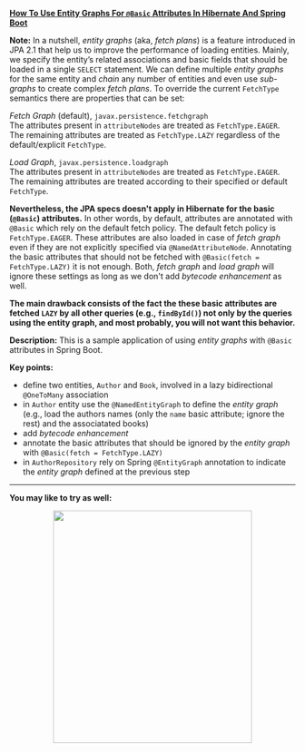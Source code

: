 
**[How To Use Entity Graphs For `@Basic` Attributes In Hibernate And Spring Boot](https://github.com/AnghelLeonard/Hibernate-SpringBoot/tree/master/HibernateSpringBootNamedEntityGraphBasicAttrs)**

**Note:** In a nutshell, *entity graphs* (aka, *fetch plans*) is a feature introduced in JPA 2.1 that help us to improve the performance of loading entities. Mainly, we specify the entity’s related associations and basic fields that should be loaded in a single `SELECT` statement. We can define multiple *entity graphs* for the same entity and *chain* any number of entities and even use *sub-graphs* to create complex *fetch plans*. To override the current `FetchType` semantics there are properties that can be set:

*Fetch Graph* (default), `javax.persistence.fetchgraph`\
The attributes present in `attributeNodes` are treated as `FetchType.EAGER`. The remaining attributes are treated as `FetchType.LAZY` regardless of the default/explicit `FetchType`.

*Load Graph*, `javax.persistence.loadgraph`\
The attributes present in `attributeNodes` are treated as `FetchType.EAGER`. The remaining attributes are treated according to their specified or default `FetchType`.

**Nevertheless, the JPA specs doesn't apply in Hibernate for the basic (`@Basic`) attributes.** In other words, by default, attributes are annotated with `@Basic` which rely on the default fetch policy. The default fetch policy is `FetchType.EAGER`. These attributes are also loaded in case of *fetch graph* even if they are not explicitly specified via `@NamedAttributeNode`. Annotating the basic attributes that should not be fetched with `@Basic(fetch = FetchType.LAZY)` it is not enough. Both, *fetch graph* and *load graph* will ignore these settings as long as we don't add *bytecode enhancement* as well.

**The main drawback consists of the fact the these basic attributes are fetched `LAZY` by all other queries (e.g., `findById()`) not only by the queries using the entity graph, and most probably, you will not want this behavior.**

**Description:** This is a sample application of using *entity graphs* with `@Basic` attributes in Spring Boot.

**Key points:**
- define two entities, `Author` and `Book`, involved in a lazy bidirectional `@OneToMany` association
- in `Author` entity use the `@NamedEntityGraph` to define the *entity graph* (e.g., load the authors names (only the `name` basic attribute; ignore the rest) and the associatated books)
- add *bytecode enhancement*
- annotate the basic attributes that should be ignored by the *entity graph* with `@Basic(fetch = FetchType.LAZY)`
- in `AuthorRepository` rely on Spring `@EntityGraph` annotation to indicate the *entity graph* defined at the previous step

-------------------------------

**You may like to try as well:**
<a href="https://leanpub.com/java-persistence-performance-illustrated-guide"><p align="center"><img src="https://github.com/AnghelLeonard/Hibernate-SpringBoot/blob/master/Java%20Persistence%20Performance%20Illustrated%20Guide.jpg" height="410" width="350"/></p></a>
